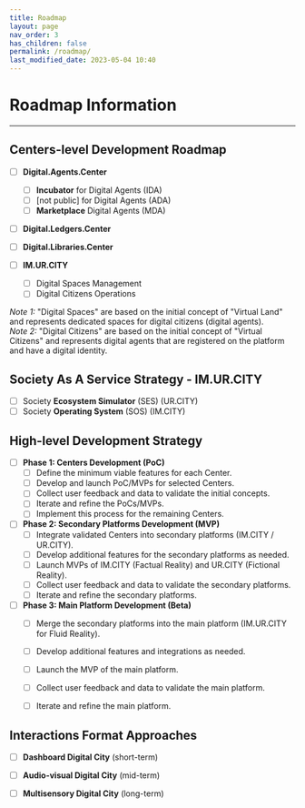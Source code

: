 ```yaml
---
title: Roadmap
layout: page
nav_order: 3
has_children: false
permalink: /roadmap/
last_modified_date: 2023-05-04 10:40
---
```



# Roadmap Information
----------------

## Centers-level Development Roadmap

- [ ] **Digital.Agents.Center**
  - [ ] **Incubator** for Digital Agents (IDA)
  - [ ] [not public] for Digital Agents (ADA)
  - [ ] **Marketplace** Digital Agents (MDA)

- [ ] **Digital.Ledgers.Center**
- [ ] **Digital.Libraries.Center**

- [ ] **IM.UR.CITY**
  - [ ] Digital Spaces Management
  - [ ] Digital Citizens Operations

_Note 1:_ "Digital Spaces" are based on the initial concept of "Virtual Land" and represents dedicated spaces for digital citizens (digital agents).      
_Note 2:_ "Digital Citizens" are based on the initial concept of "Virtual Citizens" and represents digital agents that are registered on the platform and have a digital identity.

## Society As A Service Strategy - IM.UR.CITY

- [ ] Society **Ecosystem Simulator** (SES) (UR.CITY)
- [ ] Society **Operating System** (SOS) (IM.CITY)

## High-level Development Strategy

- [ ] **Phase 1: Centers Development (PoC)**
  - [ ] Define the minimum viable features for each Center.
  - [ ] Develop and launch PoC/MVPs for selected Centers.
  - [ ] Collect user feedback and data to validate the initial concepts.
  - [ ] Iterate and refine the PoCs/MVPs.
  - [ ] Implement this process for the remaining Centers.

- [ ] **Phase 2: Secondary Platforms Development (MVP)**
  - [ ] Integrate validated Centers into secondary platforms (IM.CITY / UR.CITY).
  - [ ] Develop additional features for the secondary platforms as needed.
  - [ ] Launch MVPs of IM.CITY (Factual Reality) and UR.CITY (Fictional Reality).
  - [ ] Collect user feedback and data to validate the secondary platforms.
  - [ ] Iterate and refine the secondary platforms.

- [ ] **Phase 3: Main Platform Development (Beta)**
  - [ ] Merge the secondary platforms into the main platform (IM.UR.CITY for Fluid Reality).
  - [ ] Develop additional features and integrations as needed.
  - [ ] Launch the MVP of the main platform.
  - [ ] Collect user feedback and data to validate the main platform.
  - [ ] Iterate and refine the main platform.


## Interactions Format Approaches 

- [ ] **Dashboard Digital City** (short-term)
- [ ] **Audio-visual Digital City** (mid-term)
- [ ] **Multisensory Digital City** (long-term)

